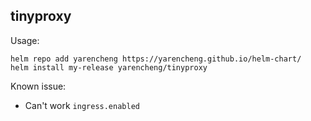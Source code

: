 ## tinyproxy

Usage:

```
helm repo add yarencheng https://yarencheng.github.io/helm-chart/
helm install my-release yarencheng/tinyproxy
```

Known issue:

* Can't work `ingress.enabled`